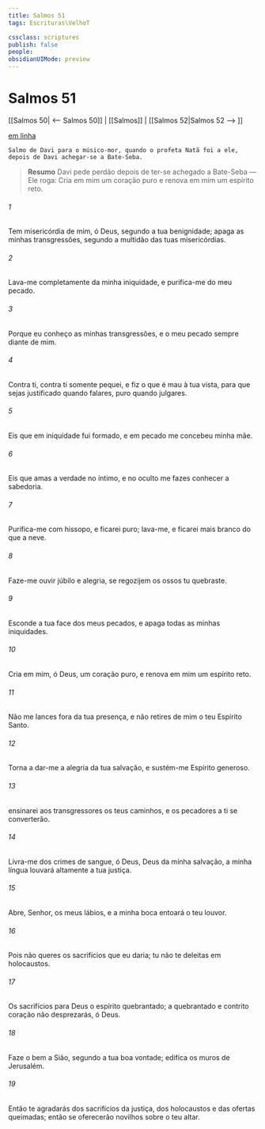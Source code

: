 ```yaml
---
title: Salmos 51
tags: Escrituras\VelhoT

cssclass: scriptures
publish: false
people:
obsidianUIMode: preview
---
```


# Salmos 51
[[Salmos 50| <-- Salmos 50]] | [[Salmos]] | [[Salmos 52|Salmos 52 --> ]]

[em linha](https://churchofjesuschrist.org/study/scriptures/ot/ps/51?lang=por)

```
Salmo de Davi para o músico-mor, quando o profeta Natã foi a ele, depois de Davi achegar-se a Bate-Seba.
```

> __Resumo__
Davi pede perdão depois de ter-se achegado a Bate-Seba — Ele roga: Cria em mim um coração puro e renova em mim um espírito reto.

###### 1 
Tem misericórdia de mim, ó Deus, segundo a tua benignidade; apaga as minhas transgressões, segundo a multidão das tuas misericórdias.

###### 2 
Lava-me completamente da minha iniquidade, e purifica-me do meu pecado.

###### 3 
Porque eu conheço as minhas transgressões, e o meu pecado  sempre diante de mim.

###### 4 
Contra ti, contra ti somente pequei, e fiz o que é mau à tua vista, para que sejas justificado quando falares,  puro quando julgares.

###### 5 
Eis que em iniquidade fui formado, e em pecado me concebeu minha mãe.

###### 6 
Eis que amas a verdade no íntimo, e no oculto me fazes conhecer a sabedoria.

###### 7 
Purifica-me com hissopo, e ficarei puro; lava-me, e ficarei mais branco do que a neve.

###### 8 
Faze-me ouvir júbilo e alegria,  se regozijem os ossos  tu quebraste.

###### 9 
Esconde a tua face dos meus pecados, e apaga todas as minhas iniquidades.

###### 10 
Cria em mim, ó Deus, um coração puro, e renova em mim um espírito reto.

###### 11 
Não me lances fora da tua presença, e não retires de mim o teu Espírito Santo.

###### 12 
Torna a dar-me a alegria da tua salvação, e sustém-me  Espírito generoso.

###### 13 
 ensinarei aos transgressores os teus caminhos, e os pecadores a ti se converterão.

###### 14 
Livra-me dos crimes de sangue, ó Deus, Deus da minha salvação,  a minha língua louvará altamente a tua justiça.

###### 15 
Abre, Senhor, os meus lábios, e a minha boca entoará o teu louvor.

###### 16 
Pois não queres os sacrifícios que eu daria; tu não te deleitas em holocaustos.

###### 17 
Os sacrifícios para Deus  o espírito quebrantado; a  quebrantado e contrito coração não desprezarás, ó Deus.

###### 18 
Faze o bem a Sião, segundo a tua boa vontade; edifica os muros de Jerusalém.

###### 19 
Então te agradarás dos sacrifícios da justiça, dos holocaustos e das ofertas queimadas; então se oferecerão novilhos sobre o teu altar.


